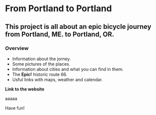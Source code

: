 # From Portland to Portland

## This project is all about an epic bicycle journey from Portland, ME. to Portland, OR.

### Overview

* Information about the jorney.
* Some pictures of the places.
* Information about cities and what you can find in them.
* The **Epic!** historic route 66.
* Usful links with maps, weather and calendar.

**Link to the website**

aaaaa


Have fun!
